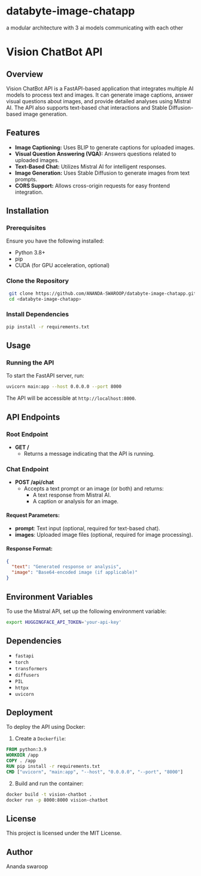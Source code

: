 # databyte-image-chatapp
a modular architecture with 3 ai models communicating with each other

# Vision ChatBot API

## Overview
Vision ChatBot API is a FastAPI-based application that integrates multiple AI models to process text and images. It can generate image captions, answer visual questions about images, and provide detailed analyses using Mistral AI. The API also supports text-based chat interactions and Stable Diffusion-based image generation.

## Features
- **Image Captioning:** Uses BLIP to generate captions for uploaded images.
- **Visual Question Answering (VQA):** Answers questions related to uploaded images.
- **Text-Based Chat:** Utilizes Mistral AI for intelligent responses.
- **Image Generation:** Uses Stable Diffusion to generate images from text prompts.
- **CORS Support:** Allows cross-origin requests for easy frontend integration.

## Installation
### Prerequisites
Ensure you have the following installed:
- Python 3.8+
- pip
- CUDA (for GPU acceleration, optional)

### Clone the Repository
```sh
 git clone https://github.com/ANANDA-SWAROOP/databyte-image-chatapp.git
 cd <databyte-image-chatapp>
```

### Install Dependencies
```sh
pip install -r requirements.txt
```

## Usage

### Running the API
To start the FastAPI server, run:
```sh
uvicorn main:app --host 0.0.0.0 --port 8000
```

The API will be accessible at `http://localhost:8000`.

## API Endpoints

### Root Endpoint
- **GET /**
  - Returns a message indicating that the API is running.

### Chat Endpoint
- **POST /api/chat**
  - Accepts a text prompt or an image (or both) and returns:
    - A text response from Mistral AI.
    - A caption or analysis for an image.

#### Request Parameters:
- **prompt**: Text input (optional, required for text-based chat).
- **images**: Uploaded image files (optional, required for image processing).

#### Response Format:
```json
{
  "text": "Generated response or analysis",
  "image": "Base64-encoded image (if applicable)"
}
```

## Environment Variables
To use the Mistral API, set up the following environment variable:
```sh
export HUGGINGFACE_API_TOKEN='your-api-key'
```

## Dependencies
- `fastapi`
- `torch`
- `transformers`
- `diffusers`
- `PIL`
- `httpx`
- `uvicorn`

## Deployment
To deploy the API using Docker:
1. Create a `Dockerfile`:
```dockerfile
FROM python:3.9
WORKDIR /app
COPY . /app
RUN pip install -r requirements.txt
CMD ["uvicorn", "main:app", "--host", "0.0.0.0", "--port", "8000"]
```
2. Build and run the container:
```sh
docker build -t vision-chatbot .
docker run -p 8000:8000 vision-chatbot
```

## License
This project is licensed under the MIT License.

## Author
Ananda swaroop 

